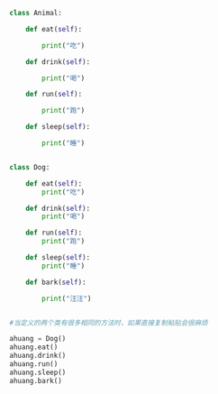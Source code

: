 
<BlogInfo id="940" title="1.不使用继承开发动物和狗" author="白日梦想猿" pv=0 read_times=0 pre_cost_time="0分25秒" category="面向对象的特性" tag_list="['面向对象的特性']" create_time="2020.02.26 13:42:38" update_time="2020.02.26 13:50:07" />

```python
class Animal:

    def eat(self):

        print("吃")

    def drink(self):

        print("喝")

    def run(self):

        print("跑")

    def sleep(self):

        print("睡")


class Dog:

    def eat(self):
        print("吃")

    def drink(self):
        print("喝")

    def run(self):
        print("跑")

    def sleep(self):
        print("睡")

    def bark(self):

        print("汪汪")


#当定义的两个类有很多相同的方法时，如果直接复制粘贴会很麻烦

ahuang = Dog()
ahuang.eat()
ahuang.drink()
ahuang.run()
ahuang.sleep()
ahuang.bark()
```
